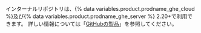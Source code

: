 インターナルリポジトリは、{% data variables.product.prodname_ghe_cloud %}及び{% data variables.product.prodname_ghe_server %} 2.20+で利用できます。 詳しい情報については「<a href="/articles/githubs-products" class="dotcom-only">GitHubの製品</a>」を参照してください。
